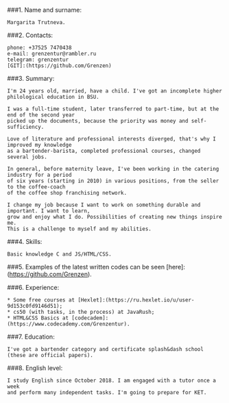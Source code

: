 ###1. Name and surname:

	Margarita Trutneva.

###2. Contacts:

	phone: +37525 7470438
	e-mail: grenzentur@rambler.ru
	telegram: grenzentur
	[GIT]:(https://github.com/Grenzen)

###3. Summary:

	I'm 24 years old, married, have a child. I've got an incomplete higher philological education in BSU.

	I was a full-time student, later transferred to part-time, but at the end of the second year
	picked up the documents, because the priority was money and self-sufficiency.

	Love of literature and professional interests diverged, that's why I improved my knowledge
	as a bartender-barista, completed professional courses, changed several jobs.

	In general, before maternity leave, I've been working in the catering industry for a period 
	of six years (starting in 2010) in various positions, from the seller to the coffee-coach 
	of the coffee shop franchising network.

	I change my job because I want to work on something durable and important. I want to learn,
	grow and enjoy what I do. Possibilities of creating new things inspire me.
	This is a challenge to myself and my abilities.

###4. Skills:

	Basic knowledge C and JS/HTML/CSS.

###5. Examples of the latest written codes can be seen [here]:(https://github.com/Grenzen).

###6. Experience: 

	* Some free courses at [Hexlet]:(https://ru.hexlet.io/u/user-9d153c0fd9146d51);
	* cs50 (with tasks, in the process) at JavaRush;
	* HTML&CSS Basics at [codecadem]:(https://www.codecademy.com/Grenzentur).

###7. Education:

	I've got a bartender category and certificate splash&dash school (these are official papers).

###8. English level:

	I study English since October 2018. I am engaged with a tutor once a week 
	and perform many independent tasks. I'm going to prepare for KET.
